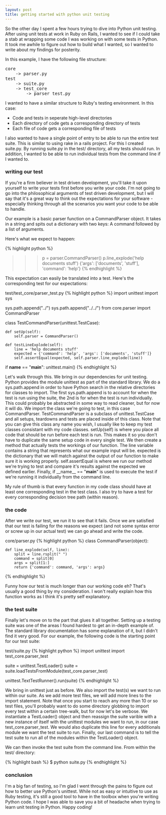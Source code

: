```yaml
---
layout: post
title: getting started with python unit testing
---
```


So the other day I spent a few hours trying to dive into Python unit testing.
After using unit tests at work in Ruby on Rails, I wanted to see if I
could take a stab at wrapping some code I was working on with some tests in Python. It
took me awhile to figure out how to build what I wanted, so I wanted to write
about my findings for posterity.

In this example, I have the following file structure:


<pre>
core
    -> parser.py
test
    -> suite.py
    -> test_core
        -> parser_test.py
</pre>

I wanted to have a similar structure to Ruby's testing environment. In this case:

- Code and tests in seperate high-level directories
- Each directory of code gets a corresponding directory of tests
- Each file of code gets a corresponding file of tests

I also wanted to have a single point of entry to be able to run the entire test suite. This is similar to using rake in a rails project. For this I created suite.py. By running suite.py in the test/ directory, all my tests should run. In addition, I wanted to be able to run individual tests from the command line if I wanted to.

### writing our test

If you're a firm believer in test driven development, you'll take it upon yourself to write your tests first before you write your code. I'm not going to go into the philosophical arguments of test driven development, but I will say that it's a great way to think out the expectations for your software - especially thinking through all the scenarios you want your code to be able to handle.

Our example is a basic parser function on a CommandParser object. It takes in a string and spits out a dictionary with two keys: A command followed by a list of arguments.

Here's what we expect to happen:

{% highlight python %}
>>> p = parser.CommandParser()
>>> p.line_explode('help documents stuff')
{'args': ['documents', 'stuff'], 'command': 'help'}
{% endhighlight %}

This expectation can easily be translated into a test. Here's the corresponding test for our expectations:

test/test_core/parser_test.py
{% highlight python %}
import unittest
import sys

sys.path.append("../")
sys.path.append("../../")
from core.parser import CommandParser


class TestCommandParser(unittest.TestCase):

    def setUp(self):
        self.parser = CommandParser()

    def testLineExplode(self):
        line = 'help documents stuff'
        expected = {'command': 'help', 'args': ['documents', 'stuff']}
        self.assertEqual(expected, self.parser.line_explode(line))

if __name__ == "__main__":
    unittest.main()
{% endhighlight %}

Let's walk through this. We bring in our dependencies for unit testing. Python provides the module unittest as part of the standard library. We do a sys.path.append in order to have Python search in the relative directories for classes to import. The first sys.path.append is to account for when the test is run using the suite, the 2nd is for when the test is run individually. This could probably be abstracted in some way to read cleaner, but for now it will do. We import the class we're going to test, in this case CommandParser. TestCommandParser is a subclass of unittest.TestCase and all setups, teardowns and tests are placed inside of this class. Note that you can give this class any name you wish, I usually like to keep my test classes consistant with my code classes. setUp(self) is where you place all code that should be run before each test is run. This makes it so you don't have to duplicate the same setup code in every single test. We then create a method that actually tests the workings of our function.  The line variable contains a string that represents what our example input will be. expected is the dictionary that we will match against the output of our function to make sure it is working properly. self.assertEqual is where we run our method we're trying to test and compare it's results against the expected we defined earlier. Finally, if \_\_name\_\_ == "__main__" is used to execute the test if we're running it individually from the command line.

My rule of thumb is that every function in my code class should have at least one corresponding test in the test class. I also try to have a test for every corresponding decision tree path (within reason).

### the code

After we write our test, we run it to see that it fails. Once we are satisfied that our test is failing for the reasons we expect (and not some syntax error or screw up in our actual test) we can go ahead and write the code.

core/parser.py
{% highlight python %}
class CommandParser(object):

    def line_explode(self, line):
        split = line.rsplit(" ")
        command = split[0]
        args = split[1:]
        return {'command': command, 'args': args}

{% endhighlight %}

Funny how our test is much longer than our working code eh? That's usually a good thing by my consideration. I won't really explain how this function works as I think it's pretty self explanatory.

### the test suite

Finally let's move on to the part that glues it all together. Setting up a testing suite was one of the areas I found hardest to get an in-depth example of. The standard library documentation has some explanation of it, but I didn't find it very good. For our example, the following code is the starting point for our test suite:

test/suite.py
{% highlight python %}
import unittest
import test_core.parser_test

suite = unittest.TestLoader()
suite = suite.loadTestsFromModule(test_core.parser_test)

unittest.TextTestRunner().run(suite)
{% endhighlight %}

We bring in unittest just as before. We also import the test(s) we want to run within our suite. As we add more test files, we will add more lines to the import statement. Note that once you start to reach any more than 10 or so test files, you'll probably want to do some directory globbing to import every test within a certain tree-walk, but for now let's be verbose. We instantiate a TestLoader() object and then reassign the suite varible with a new instance of itself with the unittest modules we want to run, in our case test_core.parser_test. We would also duplicate this line for every additionals module we want the test suite to run. Finally, our last command is to tell the test suite to run all of the modules within the TestLoader() object.

We can then invoke the test suite from the command line. From within the test/ directory:

{% highlight bash %}
$ python suite.py
{% endhighlight %}

### conclusion

I'm a big fan of testing, so I'm glad I went through the pains to figure out how to better use Python's unittest. While not as easy or intuitive to use as Ruby testing, it's still a good tool to have in the toolbox when you're writing Python code. I hope I was able to save you a bit of headache when trying to learn unit testing in Python. Happy coding!
